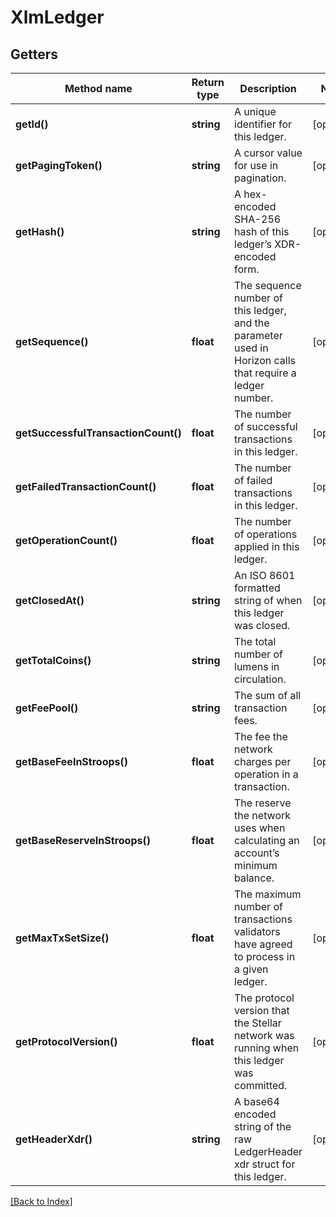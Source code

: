 # XlmLedger

## Getters

Method name | Return type | Description | Notes
------------ | ------------- | ------------- | -------------
**getId()** | **string** | A unique identifier for this ledger. | [optional]
**getPagingToken()** | **string** | A cursor value for use in pagination. | [optional]
**getHash()** | **string** | A hex-encoded SHA-256 hash of this ledger’s XDR-encoded form. | [optional]
**getSequence()** | **float** | The sequence number of this ledger, and the parameter used in Horizon calls that require a ledger number. | [optional]
**getSuccessfulTransactionCount()** | **float** | The number of successful transactions in this ledger. | [optional]
**getFailedTransactionCount()** | **float** | The number of failed transactions in this ledger. | [optional]
**getOperationCount()** | **float** | The number of operations applied in this ledger. | [optional]
**getClosedAt()** | **string** | An ISO 8601 formatted string of when this ledger was closed. | [optional]
**getTotalCoins()** | **string** | The total number of lumens in circulation. | [optional]
**getFeePool()** | **string** | The sum of all transaction fees. | [optional]
**getBaseFeeInStroops()** | **float** | The fee the network charges per operation in a transaction. | [optional]
**getBaseReserveInStroops()** | **float** | The reserve the network uses when calculating an account’s minimum balance. | [optional]
**getMaxTxSetSize()** | **float** | The maximum number of transactions validators have agreed to process in a given ledger. | [optional]
**getProtocolVersion()** | **float** | The protocol version that the Stellar network was running when this ledger was committed. | [optional]
**getHeaderXdr()** | **string** | A base64 encoded string of the raw LedgerHeader xdr struct for this ledger. | [optional]

[[Back to Index]](../index.md)
